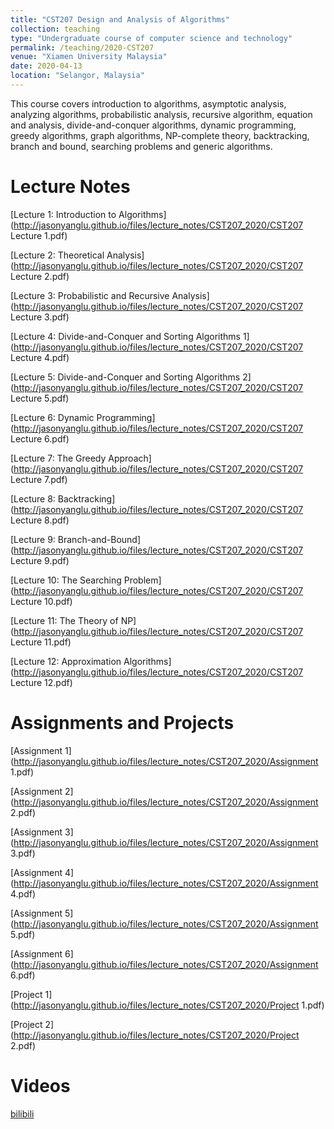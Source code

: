 ```yaml
---
title: "CST207 Design and Analysis of Algorithms"
collection: teaching
type: "Undergraduate course of computer science and technology"
permalink: /teaching/2020-CST207
venue: "Xiamen University Malaysia"
date: 2020-04-13
location: "Selangor, Malaysia"
---
```


This course covers introduction to algorithms, asymptotic analysis, analyzing algorithms, probabilistic analysis, recursive algorithm, equation and analysis, divide-and-conquer algorithms, dynamic programming, greedy algorithms, graph algorithms, NP-complete theory, backtracking, branch and bound, searching problems and generic algorithms.

Lecture Notes
======
[Lecture 1: Introduction to Algorithms](http://jasonyanglu.github.io/files/lecture_notes/CST207_2020/CST207 Lecture 1.pdf)

[Lecture 2: Theoretical Analysis](http://jasonyanglu.github.io/files/lecture_notes/CST207_2020/CST207 Lecture 2.pdf)

[Lecture 3: Probabilistic and Recursive Analysis](http://jasonyanglu.github.io/files/lecture_notes/CST207_2020/CST207 Lecture 3.pdf)

[Lecture 4: Divide-and-Conquer and Sorting Algorithms 1](http://jasonyanglu.github.io/files/lecture_notes/CST207_2020/CST207 Lecture 4.pdf)

[Lecture 5: Divide-and-Conquer and Sorting Algorithms 2](http://jasonyanglu.github.io/files/lecture_notes/CST207_2020/CST207 Lecture 5.pdf)

[Lecture 6: Dynamic Programming](http://jasonyanglu.github.io/files/lecture_notes/CST207_2020/CST207 Lecture 6.pdf)

[Lecture 7: The Greedy Approach](http://jasonyanglu.github.io/files/lecture_notes/CST207_2020/CST207 Lecture 7.pdf)

[Lecture 8: Backtracking](http://jasonyanglu.github.io/files/lecture_notes/CST207_2020/CST207 Lecture 8.pdf)

[Lecture 9: Branch-and-Bound](http://jasonyanglu.github.io/files/lecture_notes/CST207_2020/CST207 Lecture 9.pdf)

[Lecture 10: The Searching Problem](http://jasonyanglu.github.io/files/lecture_notes/CST207_2020/CST207 Lecture 10.pdf)

[Lecture 11: The Theory of NP](http://jasonyanglu.github.io/files/lecture_notes/CST207_2020/CST207 Lecture 11.pdf)

[Lecture 12: Approximation Algorithms](http://jasonyanglu.github.io/files/lecture_notes/CST207_2020/CST207 Lecture 12.pdf)

# Assignments and Projects

[Assignment 1](http://jasonyanglu.github.io/files/lecture_notes/CST207_2020/Assignment 1.pdf)

[Assignment 2](http://jasonyanglu.github.io/files/lecture_notes/CST207_2020/Assignment 2.pdf)

[Assignment 3](http://jasonyanglu.github.io/files/lecture_notes/CST207_2020/Assignment 3.pdf)

[Assignment 4](http://jasonyanglu.github.io/files/lecture_notes/CST207_2020/Assignment 4.pdf)

[Assignment 5](http://jasonyanglu.github.io/files/lecture_notes/CST207_2020/Assignment 5.pdf)

[Assignment 6](http://jasonyanglu.github.io/files/lecture_notes/CST207_2020/Assignment 6.pdf)

[Project 1](http://jasonyanglu.github.io/files/lecture_notes/CST207_2020/Project 1.pdf)

[Project 2](http://jasonyanglu.github.io/files/lecture_notes/CST207_2020/Project 2.pdf)

Videos
======
[bilibili](https://www.bilibili.com/video/BV1uz4y197yh/)
